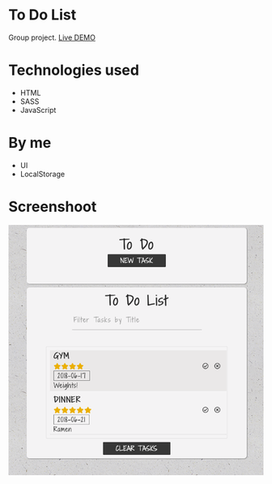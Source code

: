 # To Do List
Group project.
[Live DEMO](https://dyminki.github.io/ToDoList/)

# Technologies used
- HTML
- SASS
- JavaScript

# By me
- UI
- LocalStorage

# Screenshoot

![Image](https://github.com/dyminki/ToDoList/blob/master/todo.png)
